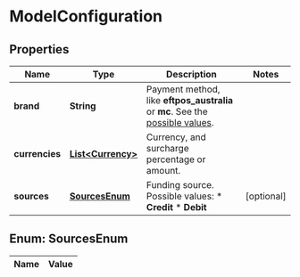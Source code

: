 

# ModelConfiguration


## Properties

Name | Type | Description | Notes
------------ | ------------- | ------------- | -------------
**brand** | **String** | Payment method, like **eftpos_australia** or **mc**. See the [possible values](https://docs.adyen.com/development-resources/paymentmethodvariant#management-api).  | 
**currencies** | [**List&lt;Currency&gt;**](Currency.md) | Currency, and surcharge percentage or amount. | 
**sources** | [**SourcesEnum**](#SourcesEnum) | Funding source. Possible values: * **Credit** * **Debit** |  [optional]



## Enum: SourcesEnum

Name | Value
---- | -----




